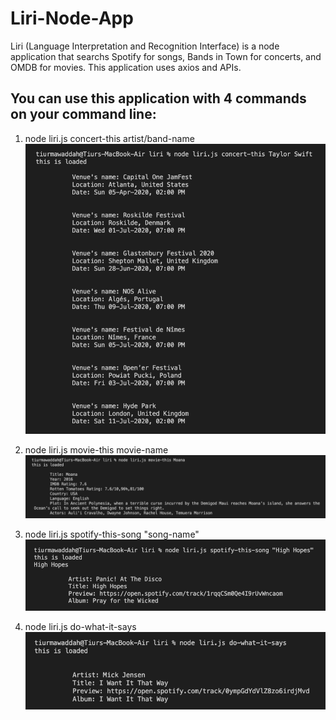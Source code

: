 # Liri-Node-App

Liri (Language Interpretation and Recognition Interface) is a node application that searchs Spotify for songs, Bands in Town for concerts, and OMDB for movies. This application uses axios and APIs. 

## You can use this application with 4 commands on your command line:
1. node liri.js concert-this artist/band-name
![Terminal](/img/1.png)

2. node liri.js movie-this movie-name
![Terminal](/img/2.png)

3. node liri.js spotify-this-song "song-name"
![Terminal](/img/3.png)

4. node liri.js do-what-it-says
![Terminal](/img/4.png)

